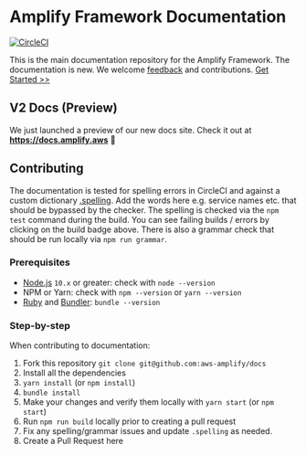 # Amplify Framework Documentation

[![CircleCI](https://circleci.com/gh/aws-amplify/docs.svg?style=svg)](https://circleci.com/gh/aws-amplify/docs)

This is the main documentation repository for the Amplify Framework. The documentation is new. We welcome [feedback](https://github.com/aws-amplify/docs/issues/new) and contributions. [Get Started >>](https://aws-amplify.github.io/docs)

## V2 Docs (Preview)

We just launched a preview of our new docs site. Check it out at **https://docs.amplify.aws** 🚀

## Contributing

The documentation is tested for spelling errors in CircleCI and against a custom dictionary [.spelling](https://github.com/aws-amplify/docs/blob/master/.spelling). Add the words here e.g. service names etc. that should be bypassed by the checker. The spelling is checked via the `npm test` command during the build. You can see failing builds / errors by clicking on the build badge above. There is also a grammar check that should be run locally via `npm run grammar`.

### Prerequisites

- [Node.js](https://nodejs.org/en/download/) `10.x` or greater: check with `node --version`
- NPM or Yarn: check with `npm --version` or `yarn --version`
- [Ruby](https://www.ruby-lang.org/en/downloads/) and [Bundler](https://bundler.io/): `bundle --version`

### Step-by-step

When contributing to documentation:

1. Fork this repository `git clone git@github.com:aws-amplify/docs`
2. Install all the dependencies
  1. `yarn install` (or `npm install`)
  2. `bundle install`
3. Make your changes and verify them locally with `yarn start` (or `npm start`)
4. Run `npm run build` locally prior to creating a pull request
  1. Fix any spelling/grammar issues and update `.spelling` as needed.
5. Create a Pull Request here
